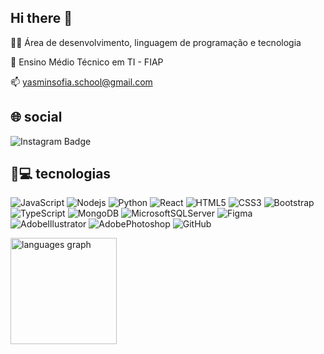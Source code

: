 ## Hi there 👋

👩‍💻 Área de desenvolvimento, linguagem de programação e tecnologia

🔭 Ensino Médio Técnico em TI - FIAP

📫 yasminsofia.school@gmail.com

## 🌐 social
![Instagram Badge](https://img.shields.io/badge/-yas.snm-purple?style=flat-square&logo=instagram&logoColor=white&link=https://https://www.instagram.com/yas.snm?igsh=MWZ6c3QwZzBnbHQwaw==)


## 🚀💻 tecnologias

![JavaScript](https://img.shields.io/badge/-JavaScript-black?style=flat-square&logo=javascript)
![Nodejs](https://img.shields.io/badge/-Nodejs-black?style=flat-square&logo=Node.js)
![Python](https://img.shields.io/badge/-Python-black?style=flat-square&logo=Python)
![React](https://img.shields.io/badge/-React-black?style=flat-square&logo=react)
![HTML5](https://img.shields.io/badge/-HTML5-E34F26?style=flat-square&logo=html5&logoColor=white)
![CSS3](https://img.shields.io/badge/-CSS3-1572B6?style=flat-square&logo=css3)
![Bootstrap](https://img.shields.io/badge/-Bootstrap-563D7C?style=flat-square&logo=bootstrap)
![TypeScript](https://img.shields.io/badge/-TypeScript-black?style=flat-square&logo=typescript)
![MongoDB](https://img.shields.io/badge/-MongoDB-black?style=flat-square&logo=mongodb)
![MicrosoftSQLServer](https://img.shields.io/badge/-MicrosoftSQLServer-007ACC?style=flat-square&logo=microsoftsqlserver)
![Figma](https://img.shields.io/badge/-Figma-black?style=flat-square&logo=figma)
![AdobeIllustrator](https://img.shields.io/badge/-AdobeIllustrator-black?style=flat-square&logo=adobeillustrator)
![AdobePhotoshop](https://img.shields.io/badge/-AdobePhotoshop-black?style=flat-square&logo=adobephotoshop)
![GitHub](https://img.shields.io/badge/-GitHub-181717?style=flat-square&logo=github)

  <img src="https://github-readme-stats.vercel.app/api/top-langs?username=esthertozzo&locale=en&hide_title=false&layout=compact&card_width=320&langs_count=5&theme=dark&hide_border=false" height="170" alt="languages graph"  />
